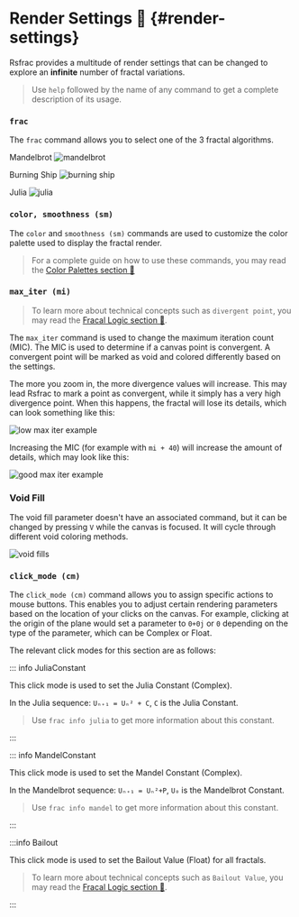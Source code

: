 # Render Settings 💠 {#render-settings}

Rsfrac provides a multitude of render settings that can be changed to explore an **infinite** number of fractal variations.

> Use `help` followed by the name of any command to get a complete description of its usage.

### `frac`

The `frac` command allows you to select one of the 3 fractal algorithms.

Mandelbrot
![mandelbrot](/assets/mandelbrot.png)

Burning Ship
![burning ship](/assets/burning_ship.png)

Julia
![julia](/assets/julia.png)

### `color, smoothness (sm)`

The `color` and `smoothness (sm)` commands are used to customize the color palette used to display the fractal render.

> For a complete guide on how to use these commands, you may read the [Color Palettes section 🔗](/color-palettes)

### `max_iter (mi)`

> To learn more about technical concepts such as `divergent point`, you may read the [Fracal Logic section 🔗](/fractal-logic).

The `max_iter` command is used to change the maximum iteration count (MIC). The MIC is used to determine if a canvas point is convergent.
A convergent point will be marked as void and colored differently based on the settings.

The more you zoom in, the more divergence values will increase.
This may lead Rsfrac to mark a point as convergent, while it simply has a very high divergence point.
When this happens, the fractal will lose its details, which can look something like this:

![low max iter example](/assets/low_max_iter.png)

Increasing the MIC (for example with `mi + 40`) will increase the amount of details, which may look like this:

![good max iter example](/assets/good_max_iter.png)

### Void Fill

The void fill parameter doesn't have an associated command, but it can be changed by pressing `V` while the canvas is focused.
It will cycle through different void coloring methods.

![void fills](/assets/void_fills.gif)

### `click_mode (cm)`

The `click_mode (cm)` command allows you to assign specific actions to mouse buttons.
This enables you to adjust certain rendering parameters based on the location of your clicks on the canvas.
For example, clicking at the origin of the plane would set a parameter to `0+0j` or `0` depending on the type of the parameter, which can be Complex or Float.

The relevant click modes for this section are as follows:

::: info JuliaConstant

This click mode is used to set the Julia Constant (Complex).

In the Julia sequence: `Uₙ₊₁ = Uₙ² + C`, `C` is the Julia Constant.

> Use `frac info julia` to get more information about this constant.

:::

::: info MandelConstant

This click mode is used to set the Mandel Constant (Complex).

In the Mandelbrot sequence: `Uₙ₊₁ = Uₙ²+P`, `U₀` is the Mandelbrot Constant.

> Use `frac info mandel` to get more information about this constant.

:::

:::info Bailout

This click mode is used to set the Bailout Value (Float) for all fractals.

> To learn more about technical concepts such as `Bailout Value`, you may read the [Fracal Logic section 🔗](/fractal-logic).

:::
